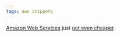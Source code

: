 ```yaml
---
tags: aws snippets
---
```


[Amazon Web Services](/wiki/Amazon_Web_Services) just [got even cheaper](http://aws.amazon.com/about-aws/whats-new/2009/12/08/aws-announces-pricing-changes/).
